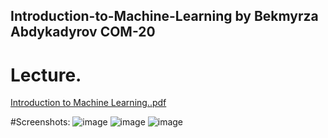 ## Introduction-to-Machine-Learning by Bekmyrza Abdykadyrov COM-20
# Lecture.

[Introduction to Machine Learning..pdf](https://github.com/user-attachments/files/15799641/Introduction.to.Machine.Learning.pdf)

#Screenshots:
![image](https://github.com/Bekmyrzapro/Introduction-to-Machine-Learning/assets/74038682/cb5b36b1-29cf-40d5-b09c-1731e887a5e3)
![image](https://github.com/Bekmyrzapro/Introduction-to-Machine-Learning/assets/74038682/9f55df28-6108-4547-a0ac-27e7329d95b3)
![image](https://github.com/Bekmyrzapro/Introduction-to-Machine-Learning/assets/74038682/3af87c22-cc5b-413e-b0db-e8043989f90f)

